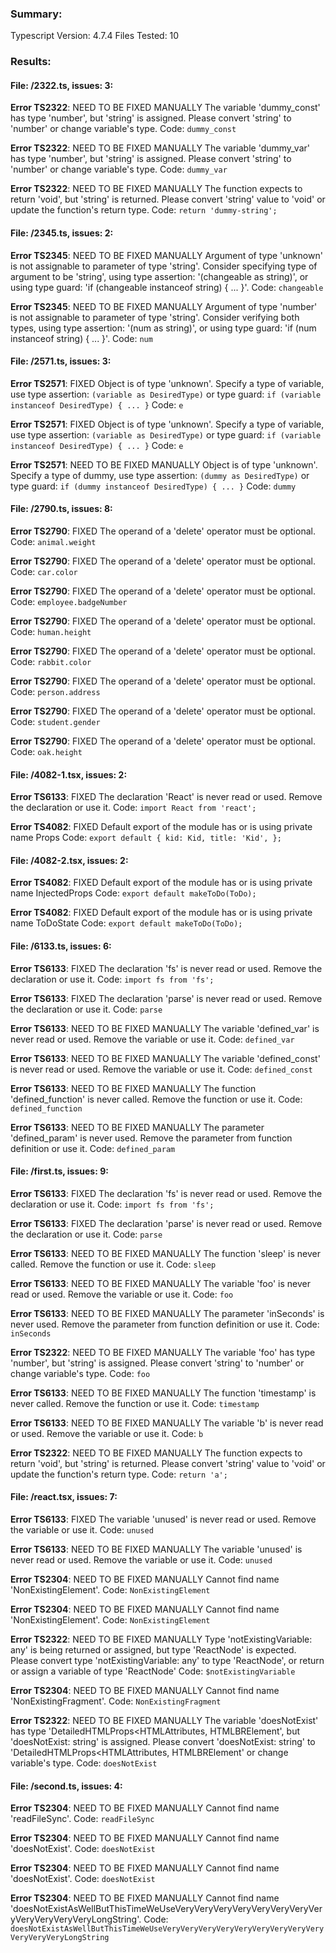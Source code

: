 ### Summary:
Typescript Version: 4.7.4
Files Tested: 10

### Results:

#### File: /2322.ts, issues: 3:

**Error TS2322**: NEED TO BE FIXED MANUALLY
The variable 'dummy_const' has type 'number', but 'string' is assigned. Please convert 'string' to 'number' or change variable's type.
Code: `dummy_const`

**Error TS2322**: NEED TO BE FIXED MANUALLY
The variable 'dummy_var' has type 'number', but 'string' is assigned. Please convert 'string' to 'number' or change variable's type.
Code: `dummy_var`

**Error TS2322**: NEED TO BE FIXED MANUALLY
The function expects to return 'void', but 'string' is returned. Please convert 'string' value to 'void' or update the function's return type.
Code: `return 'dummy-string';`

#### File: /2345.ts, issues: 2:

**Error TS2345**: NEED TO BE FIXED MANUALLY
Argument of type 'unknown' is not assignable to parameter of type 'string'. Consider specifying type of argument to be 'string', using type assertion: '(changeable as string)', or using type guard: 'if (changeable instanceof string) { ... }'.
Code: `changeable`

**Error TS2345**: NEED TO BE FIXED MANUALLY
Argument of type 'number' is not assignable to parameter of type 'string'. Consider verifying both types, using type assertion: '(num as string)', or using type guard: 'if (num instanceof string) { ... }'.
Code: `num`

#### File: /2571.ts, issues: 3:

**Error TS2571**: FIXED
Object is of type 'unknown'. Specify a type of variable, use type assertion: `(variable as DesiredType)` or type guard: `if (variable instanceof DesiredType) { ... }`
Code: `e`

**Error TS2571**: FIXED
Object is of type 'unknown'. Specify a type of variable, use type assertion: `(variable as DesiredType)` or type guard: `if (variable instanceof DesiredType) { ... }`
Code: `e`

**Error TS2571**: NEED TO BE FIXED MANUALLY
Object is of type 'unknown'. Specify a type of dummy, use type assertion: `(dummy as DesiredType)` or type guard: `if (dummy instanceof DesiredType) { ... }`
Code: `dummy`

#### File: /2790.ts, issues: 8:

**Error TS2790**: FIXED
The operand of a 'delete' operator must be optional.
Code: `animal.weight`

**Error TS2790**: FIXED
The operand of a 'delete' operator must be optional.
Code: `car.color`

**Error TS2790**: FIXED
The operand of a 'delete' operator must be optional.
Code: `employee.badgeNumber`

**Error TS2790**: FIXED
The operand of a 'delete' operator must be optional.
Code: `human.height`

**Error TS2790**: FIXED
The operand of a 'delete' operator must be optional.
Code: `rabbit.color`

**Error TS2790**: FIXED
The operand of a 'delete' operator must be optional.
Code: `person.address`

**Error TS2790**: FIXED
The operand of a 'delete' operator must be optional.
Code: `student.gender`

**Error TS2790**: FIXED
The operand of a 'delete' operator must be optional.
Code: `oak.height`

#### File: /4082-1.tsx, issues: 2:

**Error TS6133**: FIXED
The declaration 'React' is never read or used. Remove the declaration or use it.
Code: `import React from 'react';`

**Error TS4082**: FIXED
Default export of the module has or is using private name Props
Code: `export default {
    kid: Kid,
    title: 'Kid',
};`

#### File: /4082-2.tsx, issues: 2:

**Error TS4082**: FIXED
Default export of the module has or is using private name InjectedProps
Code: `export default makeToDo(ToDo);`

**Error TS4082**: FIXED
Default export of the module has or is using private name ToDoState
Code: `export default makeToDo(ToDo);`

#### File: /6133.ts, issues: 6:

**Error TS6133**: FIXED
The declaration 'fs' is never read or used. Remove the declaration or use it.
Code: `import fs from 'fs';`

**Error TS6133**: FIXED
The declaration 'parse' is never read or used. Remove the declaration or use it.
Code: `parse`

**Error TS6133**: NEED TO BE FIXED MANUALLY
The variable 'defined_var' is never read or used. Remove the variable or use it.
Code: `defined_var`

**Error TS6133**: NEED TO BE FIXED MANUALLY
The variable 'defined_const' is never read or used. Remove the variable or use it.
Code: `defined_const`

**Error TS6133**: NEED TO BE FIXED MANUALLY
The function 'defined_function' is never called. Remove the function or use it.
Code: `defined_function`

**Error TS6133**: NEED TO BE FIXED MANUALLY
The parameter 'defined_param' is never used. Remove the parameter from function definition or use it.
Code: `defined_param`

#### File: /first.ts, issues: 9:

**Error TS6133**: FIXED
The declaration 'fs' is never read or used. Remove the declaration or use it.
Code: `import fs from 'fs';`

**Error TS6133**: FIXED
The declaration 'parse' is never read or used. Remove the declaration or use it.
Code: `parse`

**Error TS6133**: NEED TO BE FIXED MANUALLY
The function 'sleep' is never called. Remove the function or use it.
Code: `sleep`

**Error TS6133**: NEED TO BE FIXED MANUALLY
The variable 'foo' is never read or used. Remove the variable or use it.
Code: `foo`

**Error TS6133**: NEED TO BE FIXED MANUALLY
The parameter 'inSeconds' is never used. Remove the parameter from function definition or use it.
Code: `inSeconds`

**Error TS2322**: NEED TO BE FIXED MANUALLY
The variable 'foo' has type 'number', but 'string' is assigned. Please convert 'string' to 'number' or change variable's type.
Code: `foo`

**Error TS6133**: NEED TO BE FIXED MANUALLY
The function 'timestamp' is never called. Remove the function or use it.
Code: `timestamp`

**Error TS6133**: NEED TO BE FIXED MANUALLY
The variable 'b' is never read or used. Remove the variable or use it.
Code: `b`

**Error TS2322**: NEED TO BE FIXED MANUALLY
The function expects to return 'void', but 'string' is returned. Please convert 'string' value to 'void' or update the function's return type.
Code: `return 'a';`

#### File: /react.tsx, issues: 7:

**Error TS6133**: FIXED
The variable 'unused' is never read or used. Remove the variable or use it.
Code: `unused`

**Error TS6133**: NEED TO BE FIXED MANUALLY
The variable 'unused' is never read or used. Remove the variable or use it.
Code: `unused`

**Error TS2304**: NEED TO BE FIXED MANUALLY
Cannot find name 'NonExistingElement'.
Code: `NonExistingElement`

**Error TS2304**: NEED TO BE FIXED MANUALLY
Cannot find name 'NonExistingElement'.
Code: `NonExistingElement`

**Error TS2322**: NEED TO BE FIXED MANUALLY
Type 'notExistingVariable: any' is being returned or assigned, but type 'ReactNode' is expected. Please convert type 'notExistingVariable: any' to type 'ReactNode', or return or assign a variable of type 'ReactNode'
Code: `$notExistingVariable`

**Error TS2304**: NEED TO BE FIXED MANUALLY
Cannot find name 'NonExistingFragment'.
Code: `NonExistingFragment`

**Error TS2322**: NEED TO BE FIXED MANUALLY
The variable 'doesNotExist' has type 'DetailedHTMLProps<HTMLAttributes<HTMLBRElement>, HTMLBRElement', but 'doesNotExist: string' is assigned. Please convert 'doesNotExist: string' to 'DetailedHTMLProps<HTMLAttributes<HTMLBRElement>, HTMLBRElement' or change variable's type.
Code: `doesNotExist`

#### File: /second.ts, issues: 4:

**Error TS2304**: NEED TO BE FIXED MANUALLY
Cannot find name 'readFileSync'.
Code: `readFileSync`

**Error TS2304**: NEED TO BE FIXED MANUALLY
Cannot find name 'doesNotExist'.
Code: `doesNotExist`

**Error TS2304**: NEED TO BE FIXED MANUALLY
Cannot find name 'doesNotExist'.
Code: `doesNotExist`

**Error TS2304**: NEED TO BE FIXED MANUALLY
Cannot find name 'doesNotExistAsWellButThisTimeWeUseVeryVeryVeryVeryVeryVeryVeryVeryVeryVeryVeryVeryLongString'.
Code: `doesNotExistAsWellButThisTimeWeUseVeryVeryVeryVeryVeryVeryVeryVeryVeryVeryVeryVeryLongString`
